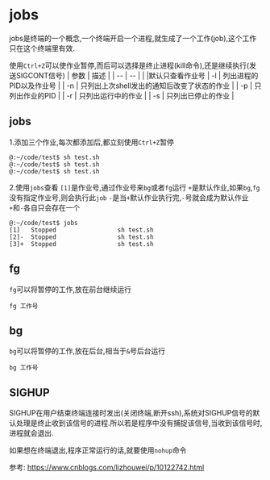 # jobs

jobs是终端的一个概念,一个终端开启一个进程,就生成了一个工作(job),这个工作只在这个终端里有效.

使用`Ctrl+Z`可以使作业暂停,而后可以选择是终止进程(kill命令),还是继续执行(发送SIGCONT信号)
|	参数	|	描述	|
|	--	|	--	|
| |默认只查看作业号
|	-l	|	列出进程的PID以及作业号	|
|	-n	|	只列出上次shell发出的通知后改变了状态的作业	|
|	-p	|	只列出作业的PID	|
|	-r	|	只列出运行中的作业	|
|	-s	|	只列出已停止的作业	|


## jobs
1.添加三个作业,每次都添加后,都立刻使用`Ctrl+Z`暂停
```shell
@:~/code/test$ sh test.sh
@:~/code/test$ sh test.sh
@:~/code/test$ sh test.sh
```

2.使用`jobs`查看
`[1]`是作业号,通过作业号来`bg`或者`fg`运行
`+`是默认作业,如果`bg`,`fg`没有指定作业号,则会执行此`job`
`-`是当`+`默认作业执行完,`-`号就会成为默认作业
`+`和`-`各自只会存在一个

```shell
@:~/code/test$ jobs
[1]   Stopped                 sh test.sh
[2]-  Stopped                 sh test.sh
[3]+  Stopped                 sh test.sh
```

## fg
`fg`可以将暂停的工作,放在前台继续运行
```shell
fg 工作号
```


## bg
`bg`可以将暂停的工作,放在后台,相当于`&`号后台运行
```shell
bg 工作号
```

## SIGHUP
SIGHUP在用户结束终端连接时发出(关闭终端,断开ssh),系统对SIGHUP信号的默认处理是终止收到该信号的进程.所以若是程序中没有捕捉该信号,当收到该信号时,进程就会退出.

如果想在终端退出,程序正常运行的话,就要使用`nohup`命令



参考:
https://www.cnblogs.com/lizhouwei/p/10122742.html